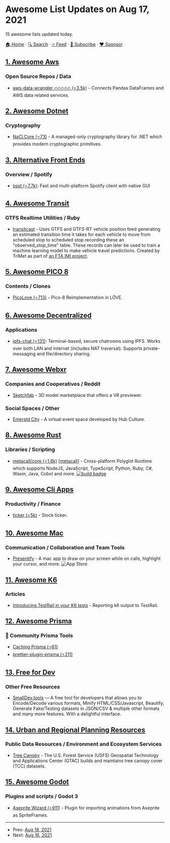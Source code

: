 # Awesome List Updates on Aug 17, 2021

15 awesome lists updated today.

[🏠 Home](/README.md) · [🔍 Search](https://www.trackawesomelist.com/search/) · [🔥 Feed](https://www.trackawesomelist.com/rss.xml) · [📮 Subscribe](https://trackawesomelist.us17.list-manage.com/subscribe?u=d2f0117aa829c83a63ec63c2f&id=36a103854c) · [❤️  Sponsor](https://github.com/sponsors/theowenyoung)



## [1. Awesome Aws](/content/donnemartin/awesome-aws/README.md)

### Open Source Repos / Data

*   [aws-data-wrangler :fire::fire::fire::fire::fire: (⭐3.5k)](https://github.com/awslabs/aws-data-wrangler) - Connects Pandas DataFrames and AWS data related services.

## [2. Awesome Dotnet](/content/quozd/awesome-dotnet/README.md)

### Cryptography

*   [NaCl.Core (⭐73)](https://github.com/daviddesmet/NaCl.Core) - A managed-only cryptography library for .NET which provides modern cryptographic primitives.

## [3. Alternative Front Ends](/content/mendel5/alternative-front-ends/README.md)

### Overview / Spotify

*   [psst (⭐7.7k)](https://github.com/jpochyla/psst): Fast and multi-platform Spotify client with native GUI

## [4. Awesome Transit](/content/CUTR-at-USF/awesome-transit/README.md)

### GTFS Realtime Utilities / Ruby

*   [transitcast](https://github.com/OpenTransitTools/transitcast) - Uses GTFS and GTFS-RT vehicle position feed generating an estimated transition time it takes for each vehicle to move from scheduled stop to scheduled stop recording these an "observed\_stop\_time" table. These records can later be used to train a machine learning model to make vehicle travel predictions. Created by TriMet as part of [an FTA IMI project](https://trimet.org/imi/program.htm).

## [5. Awesome PICO 8](/content/pico-8/awesome-PICO-8/README.md)

### Contents / Clones

*   [PicoLove (⭐713)](https://github.com/picolove/picolove) - Pico-8 Reimplementation in LÖVE.

## [6. Awesome Decentralized](/content/croqaz/awesome-decentralized/README.md)

### Applications

*   [ipfs-chat (⭐131)](https://github.com/SomajitDey/ipfs-chat): Terminal-based, secure chatrooms using IPFS. Works over both LAN and internet (includes NAT traversal). Supports private-messaging and file/directory sharing.

## [7. Awesome Webxr](/content/msub2/awesome-webxr/README.md)

### Companies and Cooperatives / Reddit

*   [Sketchfab](https://sketchfab.com/) - 3D model marketplace that offers a VR previewer.

### Social Spaces / Other

*   [Emerald City](https://hubculture.city/) - A virtual event space developed by Hub Culture.

## [8. Awesome Rust](/content/rust-unofficial/awesome-rust/README.md)

### Libraries / Scripting

*   [metacall/core (⭐1.6k)](https://github.com/metacall/core) \[[metacall](https://crates.io/crates/metacall)] - Cross-platform Polyglot Runtime which supports NodeJS, JavaScript, TypeScript, Python, Ruby, C#, Wasm, Java, Cobol and more. [![build badge](https://gitlab.com/metacall/core/badges/master/pipeline.svg)](https://gitlab.com/metacall/core)

## [9. Awesome Cli Apps](/content/agarrharr/awesome-cli-apps/README.md)

### Productivity / Finance

*   [ticker (⭐5k)](https://github.com/achannarasappa/ticker) - Stock ticker.

## [10. Awesome Mac](/content/jaywcjlove/awesome-mac/README.md)

### Communication / Collaboration and Team Tools

*   [Presentify](https://presentify.compzets.com/) - A mac app to draw on your screen while on calls, highlight your cursor, and more. ![App Store](https://jaywcjlove.github.io/sb/ico/min-app-store.svg "App Store Software")

## [11. Awesome K6](/content/grafana/awesome-k6/README.md)

### Articles

*   [Introducing TestRail in your K6 tests](https://dev.to/kwidera/introducing-testrail-in-you-k6-tests-eck) - Reporting k6 output to TestRail.

## [12. Awesome Prisma](/content/catalinmiron/awesome-prisma/README.md)

### :safety_vest: Community Prisma Tools

*   [Caching Prisma (⭐61)](https://github.com/joellefkowitz/cached-prisma)
*   [prettier-plugin-prisma (⭐211)](https://github.com/umidbekk/prettier-plugin-prisma)

## [13. Free for Dev](/content/ripienaar/free-for-dev/README.md)

### Other Free Resources

*   [SmallDev.tools](https://smalldev.tools/) — A free tool for developers that allows you to Encode/Decode various formats, Minify HTML/CSS/Javascript, Beautify, Generate Fake/Testing datasets in JSON/CSV & multiple other formats and many more features. With a delightful interface.

## [14. Urban and Regional Planning Resources](/content/APA-Technology-Division/urban-and-regional-planning-resources/README.md)

### Public Data Resources / Environment and Ecosystem Services

*   [Tree Canopy](https://data.fs.usda.gov/geodata/rastergateway/treecanopycover/) - The U.S. Forest Service (USFS) Geospatial Technology and Applications Center (GTAC) builds and maintains tree canopy cover (TCC) datasets.

## [15. Awesome Godot](/content/godotengine/awesome-godot/README.md)

### Plugins and scripts / Godot 3

*   [Aseprite Wizard (⭐911)](https://github.com/viniciusgerevini/godot-aseprite-wizard) - Plugin for importing animations from Aseprite as SpriteFrames.

---

- Prev: [Aug 18, 2021](/content/2021/08/18/README.md)
- Next: [Aug 16, 2021](/content/2021/08/16/README.md)